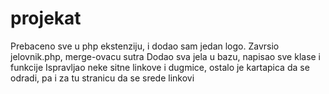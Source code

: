 # projekat
Prebaceno sve u php ekstenziju, i dodao sam jedan logo.
Zavrsio jelovnik.php, merge-ovacu sutra
Dodao sva jela u bazu, napisao sve klase i funkcije
Ispravljao neke sitne linkove i dugmice, ostalo je kartapica da se odradi, pa i za tu stranicu da se srede linkovi